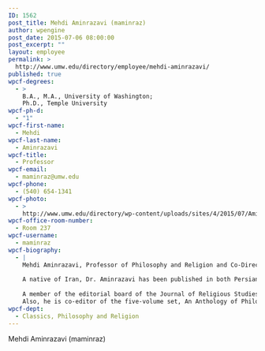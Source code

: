 ```yaml
---
ID: 1562
post_title: Mehdi Aminrazavi (maminraz)
author: wpengine
post_date: 2015-07-06 08:00:00
post_excerpt: ""
layout: employee
permalink: >
  http://www.umw.edu/directory/employee/mehdi-aminrazavi/
published: true
wpcf-degrees:
  - >
    B.A., M.A., University of Washington;
    Ph.D., Temple University
wpcf-ph-d:
  - "1"
wpcf-first-name:
  - Mehdi
wpcf-last-name:
  - Aminrazavi
wpcf-title:
  - Professor
wpcf-email:
  - maminraz@umw.edu
wpcf-phone:
  - (540) 654-1341
wpcf-photo:
  - >
    http://www.umw.edu/directory/wp-content/uploads/sites/4/2015/07/Aminrazavi-Mehdi12.jpg
wpcf-office-room-number:
  - Room 237
wpcf-username:
  - maminraz
wpcf-biography:
  - |
    Mehdi Aminrazavi, Professor of Philosophy and Religion and Co-Director of the Leidecker Center for Asian Studies, earned a Ph.D. (1989) in philosophy of religion from Temple University, after receiving an M.A. (1981) in philosophy and a B.A. (1979) in urban planning from the University of Washington.
    
    A native of Iran, Dr. Aminrazavi has been published in both Persian and English and translated from Persian and Arabic into English. He has received a number of awards in the United States and internationally, and is a member of the American Academy of Religion, the American Philosophical Association, and the Middle Eastern Society of America.
    
    A member of the editorial board of the Journal of Religious Studies (Cambridge, England), he is the author and editor of numerous books and articles, among which are The Islamic Intellectual Tradition in Persia (1996), Philosophy, Religion and the Question of Intolerance (1997), Suhrawardi and the School of Illumination (1997), The Wine of Wisdom (2005), and Islamic Philosophy & Theology: An Online Textbook for Colleges (2010).
    Also, he is co-editor of the five-volume set, An Anthology of Philosophy in Persia, including Volume 1, Volume 2, and Volume 3. In 2010, the anthology was recognized as one of the superior books in the field of humanities at the 23rd annual Tehran International Book Fair.
wpcf-dept:
  - Classics, Philosophy and Religion
---
```

Mehdi Aminrazavi (maminraz)